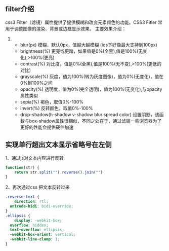 ## filter介绍

css3 Filter（滤镜）属性提供了提供模糊和改变元素颜色的功能。CSS3 Fitler 常用于调整图像的渲染、背景或边框显示效果。
主要效果介绍：

1. - blur(px) 模糊，默认0px，值越大越模糊 (ios下好像最大支持到100px)
   - brightness(%) 更亮或更暗，如果值是0%(全黑),值是100%(无变化),>100%(更亮)
   - contrast(%) 对比度，值是0%(全黑),值是100%(无不变),>100%(更低的对比)
   - grayscale(%) 灰度，值为100%(转为灰度图像)，值为0%(无变化)，值在0%到100%之间
   - opacity(%) 透明度，值为0%(完全透明)，值为100%(无变化),与opacity属性类似
   - sepia(%) 褐色，取值0%-100%
   - invert(%) 反转颜色，取值0%-100%
   - drop-shadow(h-shadow v-shadow blur spread color) 设置阴影，该函数与box-shadow属性很相似，不同之处在于，通过滤镜一些浏览器为了更好的性能会提供硬件加速

## 实现单行超出文本显示省略号在左侧

1、通过js对文本内容进行反转

```javascript
function(str) {
	return str.split("").reverse().join("")
}
```

2、再次通过css 把文本反转过来

```css
.reverse-text {
	direction: rtl;
  unicode-bidi: bidi-override;
}
.ellipsis {
	display: -webkit-box;
  overflow: hidden;
  text-overflow: ellipsis;
  -webkit-box-orient: vertical;
  -webkit-line-clamp: 1;
}
```

